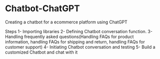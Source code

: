 # Chatbot-ChatGPT
Creating a chatbot for a ecommerce platform using ChatGPT

Steps
1- Importing libraries
2- Defining Chatbot conversation function.
3- Handling frequently asked questions(Handling FAQs for product information, handling FAQs for shipping and return, handling FAQs for customer support)
4- Initiating Chatbot conversation and testing
5- Build a customized Chatbot and chat with it
